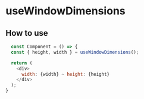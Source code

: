 # useWindowDimensions

## How to use

```js
  const Component = () => {
  const { height, width } = useWindowDimensions();

  return (
    <div>
      width: {width} ~ height: {height}
    </div>
  );
}
```
